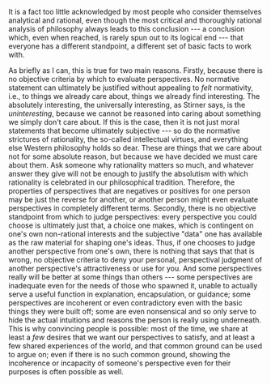 It is a fact too little acknowledged by most people who consider themselves analytical and rational, even though the most critical and thoroughly rational analysis of philosophy always leads to this conclusion --- a conclusion which, even when reached, is rarely spun out to its logical end --- that everyone has a different standpoint, a different set of basic facts to work with.

 As briefly as I can, this is true for two main reasons. Firstly, because there is no objective criteria by which to evaluate perspectives. No normative statement can ultimately be justified without appealing to _felt_ normativity, i.e., to things we already care about, things we already find interesting. The absolutely interesting, the universally interesting, as Stirner says, is the _uninteresting_, because we cannot be reasoned into caring about something we simply don't care about. If this is the case, then it is not just moral statements that become ultimately subjective --- so do the normative strictures of rationality, the so-called intellectual virtues, and everything else Western philosophy holds so dear. These are things that we care about not for some absolute reason, but because we have decided we must care about them. Ask someone why rationality matters so much, and whatever answer they give will not be enough to justify the absolutism with which rationality is celebrated in our philosophical tradition. Therefore, the properties of perspectives that are negatives or positives for one person may be just the reverse for another, or another person might even evaluate perspectives in completely different terms. Secondly, there is no objective standpoint from which to judge perspectives: every perspective you could choose is ultimately just that, a choice one makes, which is contingent on one's own non-rational interests and the subjective "data" one has available as the raw material for shaping one's ideas. Thus, if one chooses to judge another perspective from one's own, there is nothing that says that that is wrong, no objective criteria to deny your personal, perspectival judgment of another perspective's attractiveness or use for you. And some perspectives really will be better at some things than others --- some perspectives are inadequate even for the needs of those who spawned it, unable to actually serve a useful function in explanation, encapsulation, or guidance; some perspectives are incoherent or even contradictory even with the basic things they were built off; some are even nonsensical and so only serve to hide the actual intuitions and reasons the person is really using underneath. This is why convincing people is possible: most of the time, we share at least a _few_ desires that we want our perspectives to satisfy, and at least a few shared experiences of the world, and that common ground can be used to argue on; even if there is no such common ground, showing the incoherence or incapacity of someone's perspective even for their purposes is often possible as well.